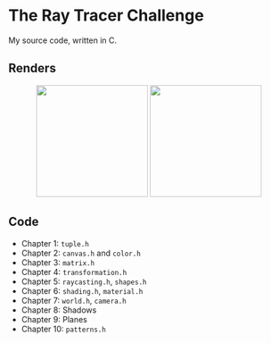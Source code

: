 # The Ray Tracer Challenge

My source code, written in C.

## Renders

<p float="left" align="middle">
  <a href="media/7world.jpg"><img src="media/thumbs/7world.jpg" width="200" /></a>
  <a href="media/9plane.jpg"><img src="media/thumbs/9plane.jpg" width="200" /></a>
</p>

## Code

- Chapter 1: `tuple.h`
- Chapter 2: `canvas.h` and `color.h`
- Chapter 3: `matrix.h`
- Chapter 4: `transformation.h`
- Chapter 5: `raycasting.h`, `shapes.h`
- Chapter 6: `shading.h`, `material.h`
- Chapter 7: `world.h`, `camera.h`
- Chapter 8: Shadows
- Chapter 9: Planes
- Chapter 10: `patterns.h`

